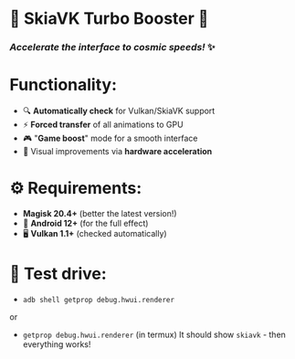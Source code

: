 # 🚀 SkiaVK Turbo Booster 🚀 
### *Accelerate the interface to cosmic speeds!* ✨  
# **Functionality:**
- 🔍 **Automatically check** for Vulkan/SkiaVK support
- ⚡ **Forced transfer** of all animations to GPU
- 🎮 "**Game boost**" mode for a smooth interface
- 🌈 Visual improvements via **hardware acceleration** 
# ⚙️ **Requirements:** 
- **Magisk 20.4+** (better the latest version!)
- 🤖 **Android 12+** (for the full effect)
- 🖥️ **Vulkan 1.1+** (checked automatically)

# **🌈 Test drive:** 

- ```adb shell getprop debug.hwui.renderer ```

or
 
- ```getprop debug.hwui.renderer``` (in termux)
It should show `skiavk` - then everything works!
